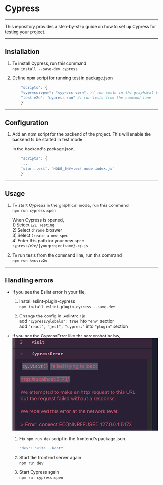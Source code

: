 # Cypress

---

This repository provides a step-by-step guide on how to set up Cypress for testing your project.

---

## Installation

1. To install Cypress, run this command  
    `npm install --save-dev cypress`

2. Define npm script for running test in package.json

    ```javascript
        "scripts": {
        "cypress:open": "cypress open", // run tests in the graphical test mode
        "test:e2e": "cypress run" // run tests from the command line
        }
    ```

---

## Configuration

1. Add an npm script for the backend of the project. This will enable the backend to be started in test mode

    In the backend's package.json,

    ```javascript
        "scripts": {
        ...
        "start:test": "NODE_ENV=test node index.js"
        }
    ```
---

## Usage

1. To start Cypress in the graphical mode, run this command  
    `npm run cypress:open`

     When Cypress is opened,  
       1) Select `E2E Testing`  
       2) Select `Chrome` broswer  
       3) Select `Create a new spec`  
       4) Enter this path for your new spec `cypress/e2e/{yourprojectname}.cy.js`  

2. To run tests from the command line, run this command  
    `npm run test:e2e`

---

## Handling errors

- If you see the Eslint error in your file,

    1. Install eslint-plugin-cypress  
        `npm install eslint-plugin-cypress --save-dev`
       
    3. Change the config in .eslintrc.cjs  
        add `"cypress/globals": true` into `"env"` section  
        add `"react", "jest", "cypress"` into `"plugin"` section  

- If you see the CypressError like the screenshot below,  
![Alt text](image/cypressError.png)

    1. Fix `npm run dev` script in the frontend's package.json.
        ```javascript
        "dev": "vite --host"
        ```
        
    2. Start the frontend server again  
       `npm run dev`
       
    4. Start Cypress again  
       `npm run cypress:open`
